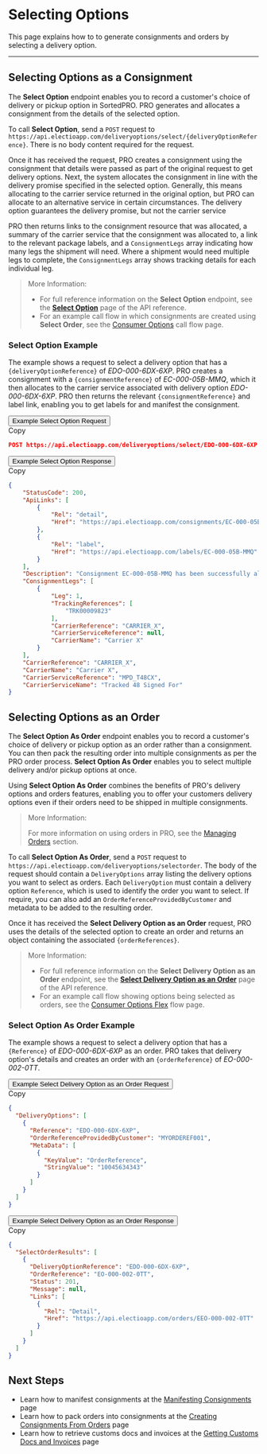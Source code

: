 # Selecting Options

This page explains how to to generate consignments and orders by selecting a delivery option. 

---

## Selecting Options as a Consignment

The **Select Option** endpoint enables you to record a customer's choice of delivery or pickup option in SortedPRO. PRO generates and allocates a consignment from the details of the selected option.

To call **Select Option**, send a `POST` request to `https://api.electioapp.com/deliveryoptions/select/{deliveryOptionReference}`. There is no body content required for the request.

Once it has received the request, PRO creates a consignment using the consignment that details were passed as part of the original request to get delivery options. Next, the system allocates the consignment in line with the delivery promise specified in the selected option. Generally, this means allocating to the carrier service returned in the original option, but PRO can allocate to an alternative service in certain circumstances. The delivery option guarantees the delivery promise, but not the carrier service

PRO then returns links to the consignment resource that was allocated, a summary of the carrier service that the consignment was allocated to, a link to the relevant package labels, and a `ConsignmentLegs` array indicating how many legs the shipment will need. Where a shipment would need multiple legs to complete, the `ConsignmentLegs` array shows tracking details for each individual leg.

> <span class="note-header">More Information:</span>
>
> * For full reference information on the <strong>Select Option</strong> endpoint, see the <strong><a href="https://docs.electioapp.com/#/api/SelectOption">Select Option</a></strong> page of the API reference.
> * For an example call flow in which consignments are created using **Select Order**, see the [Consumer Options](/pro/api/help/flows/consumer_options_flow.html) call flow page.

### Select Option Example

The example shows a request to select a delivery option that has a `{deliveryOptionReference}` of _EDO-000-6DX-6XP_. PRO creates a consignment with a `{consignmentReference}` of _EC-000-05B-MMQ_, which it then allocates to the carrier service associated with delivery option _EDO-000-6DX-6XP_. PRO then returns the relevant `{consignmentReference}` and label link, enabling you to get labels for and manifest the consignment.

<div class="tab">
    <button class="staticTabButton">Example Select Option Request</button>
    <div class="copybutton" onclick="CopyToClipboard(this, 'selectOptionRequest')"><span class='glyphicon glyphicon-copy'></span><span class='copy'>Copy</span></div>
</div>

<div id="selectOptionRequest" class="staticTabContent" onclick="CopyToClipboard(this, 'selectOptionRequest')">

```json
POST https://api.electioapp.com/deliveryoptions/select/EDO-000-6DX-6XP
```

</div>   

<div class="tab">
    <button class="staticTabButton">Example Select Option Response</button>
    <div class="copybutton" onclick="CopyToClipboard(this, 'selectOptionResponse')"><span class='glyphicon glyphicon-copy'></span><span class='copy'>Copy</span></div>
</div>

<div id="selectOptionResponse" class="staticTabContent" onclick="CopyToClipboard(this, 'selectOptionResponse')">

```json
{
    "StatusCode": 200,
    "ApiLinks": [
        {
            "Rel": "detail",
            "Href": "https://api.electioapp.com/consignments/EC-000-05B-MMQ"
        },
        {
            "Rel": "label",
            "Href": "https://api.electioapp.com/labels/EC-000-05B-MMQ"
        }
    ],
    "Description": "Consignment EC-000-05B-MMQ has been successfully allocated with Carrier X Tracked 48 Signed For for shipping on 17/06/2019 00:00:00 +00:00",
    "ConsignmentLegs": [
        {
            "Leg": 1,
            "TrackingReferences": [
                "TRK00009823"
            ],
            "CarrierReference": "CARRIER_X",
            "CarrierServiceReference": null,
            "CarrierName": "Carrier X"
        }
    ],
    "CarrierReference": "CARRIER_X",
    "CarrierName": "Carrier X",
    "CarrierServiceReference": "MPD_T48CX",
    "CarrierServiceName": "Tracked 48 Signed For"
}
```

</div> 

## Selecting Options as an Order    

The **Select Option As Order** endpoint enables you to record a customer's choice of delivery or pickup option as an order rather than a consignment. You can then pack the resulting order into multiple consignments as per the PRO order process. **Select Option As Order** enables you to select multiple delivery and/or pickup options at once. 

Using **Select Option As Order** combines the benefits of PRO's delivery options and orders features, enabling you to offer your customers delivery options even if their orders need to be shipped in multiple consignments.

> <span class="note-header">More Information:</span>
>
> For more information on using orders in PRO, see the [Managing Orders](/pro/api/help/managing_orders.html) section.

To call **Select Option As Order**, send a `POST` request to `https://api.electioapp.com/deliveryoptions/selectorder`. The body of the request should contain a `DeliveryOptions` array listing the delivery options you want to select as orders. Each `DeliveryOption` must contain a delivery option `Reference`, which is used to identify the order you want to select. If require, you can also add an `OrderReferenceProvidedByCustomer` and metadata to be added to the resulting order.

Once it has received the **Select Delivery Option as an Order** request, PRO uses the details of the selected option to create an order and returns an object containing the associated `{orderReferences}`. 

> <span class="note-header">More Information:</span>
>
> * For full reference information on the <strong>Select Delivery Option as an Order</strong> endpoint, see the <strong><a href="https://docs.electioapp.com/#/api/SelectDeliveryOptionasanOrder">Select Delivery Option as an Order</a></strong> page of the API reference.
> * For an example call flow showing options being selected as orders, see the [Consumer Options Flex](/pro/api/help/flows/consumer_options_flex_flow.html) flow page.

### Select Option As Order Example

The example shows a request to select a delivery option that has a `{Reference}` of _EDO-000-6DX-6XP_ as an order. PRO takes that delivery option's details and creates an order with an `{orderReference}` of _EO-000-002-0TT_.

<div class="tab">
    <button class="staticTabButton">Example Select Delivery Option as an Order Request</button>
    <div class="copybutton" onclick="CopyToClipboard(this, 'optAsOrderRequest')"><span class='glyphicon glyphicon-copy'></span><span class='copy'>Copy</span></div>
</div>

<div id="optAsOrderRequest" class="staticTabContent" onclick="CopyToClipboard(this, 'optAsOrderRequest')">

```json
{
  "DeliveryOptions": [
    {
      "Reference": "EDO-000-6DX-6XP",
      "OrderReferenceProvidedByCustomer": "MYORDEREF001",
      "MetaData": [
        {
          "KeyValue": "OrderReference",
          "StringValue": "10045634343"
        }
      ]
    }
  ]
}
```

</div>   

<div class="tab">
    <button class="staticTabButton">Example Select Delivery Option as an Order Response</button>
    <div class="copybutton" onclick="CopyToClipboard(this, 'optAsOrderResponse')"><span class='glyphicon glyphicon-copy'></span><span class='copy'>Copy</span></div>
</div>

<div id="optAsOrderResponse" class="staticTabContent" onclick="CopyToClipboard(this, 'optAsOrderResponse')">

  ```json
  {
    "SelectOrderResults": [
      {
        "DeliveryOptionReference": "EDO-000-6DX-6XP",
        "OrderReference": "EO-000-002-0TT",
        "Status": 201,
        "Message": null,
        "Links": [
          {
            "Rel": "Detail",
            "Href": "https://api.electioapp.com/orders/EEO-000-002-0TT"
          }
        ]
      }
    ]
  }
  ```

</div> 

## Next Steps

* Learn how to manifest consignments at the [Manifesting Consignments](/pro/api/help/manifesting_consignments.html) page
* Learn how to pack orders into consignments at the [Creating Consignments From Orders](/pro/api/help/packing_orders.html) page
* Learn how to retrieve customs docs and invoices at the [Getting Customs Docs and Invoices](/pro/api/help/getting_customs_docs_and_invoices.html) page

<script src="../../scripts/requesttabs.js"></script>
<script src="../../scripts/responsetabs.js"></script>
<script src="../../scripts/copy.js"></script>